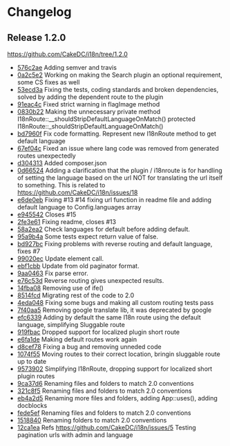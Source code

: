 Changelog
=========

Release 1.2.0
-------------

https://github.com/CakeDC/i18n/tree/1.2.0

 * [576c2ae](https://github.com/cakedc/i18n/commit/576c2ae) Adding semver and travis
 * [0a2c5e2](https://github.com/cakedc/i18n/commit/0a2c5e2) Working on making the Search plugin an optional requirement, some CS fixes as well
 * [53ecd3a](https://github.com/cakedc/i18n/commit/53ecd3a) Fixing the tests, coding standards and broken dependencies, solved by adding the dependent route to the plugin
 * [91eac4c](https://github.com/cakedc/i18n/commit/91eac4c) Fixed strict warning in flagImage method
 * [0830b22](https://github.com/cakedc/i18n/commit/0830b22) Making the unnecessary private method I18nRoute::__shouldStripDefaultLanguageOnMatch() protected I18nRoute::_shouldStripDefaultLanguageOnMatch()
 * [bd7960f](https://github.com/cakedc/i18n/commit/bd7960f) Fix code formatting. Represent new I18nRoute method to get default language
 * [67ef04c](https://github.com/cakedc/i18n/commit/67ef04c) Fixed an issue where lang code was removed from generated routes unexpectedly
 * [d304313](https://github.com/cakedc/i18n/commit/d304313) Added composer.json
 * [0d66524](https://github.com/cakedc/i18n/commit/0d66524) Adding a clarification that the plugin / i18nroute is for handling of setting the language based on the url NOT for translating the url itself to something. This is related to https://github.com/CakeDC/i18n/issues/18
 * [e6de0eb](https://github.com/cakedc/i18n/commit/e6de0eb) Fixing #13 #14 fixing url function in readme file and adding default language to Config.languages array
 * [e945542](https://github.com/cakedc/i18n/commit/e945542) Closes #15
 * [2fe3e61](https://github.com/cakedc/i18n/commit/2fe3e61) Fixing readme, closes #13
 * [58a2ea2](https://github.com/cakedc/i18n/commit/58a2ea2) Check languages for default before adding default.
 * [95a9b4a](https://github.com/cakedc/i18n/commit/95a9b4a) Some tests expect return value of false.
 * [bd927bc](https://github.com/cakedc/i18n/commit/bd927bc) Fixing problems with reverse routing and default language, fixes #7
 * [99020ec](https://github.com/cakedc/i18n/commit/99020ec) Update element call.
 * [ebf1cbb](https://github.com/cakedc/i18n/commit/ebf1cbb) Update from old paginator format.
 * [9aa0463](https://github.com/cakedc/i18n/commit/9aa0463) Fix parse error.
 * [e76c53d](https://github.com/cakedc/i18n/commit/e76c53d) Reverse routing gives unexpected results.
 * [14fba08](https://github.com/cakedc/i18n/commit/14fba08) Removing use of ife()
 * [8514fcd](https://github.com/cakedc/i18n/commit/8514fcd) Migrating rest of the code to 2.0
 * [4eda048](https://github.com/cakedc/i18n/commit/4eda048) Fixing some bugs and making all custom routing tests pass
 * [7f40aa5](https://github.com/cakedc/i18n/commit/7f40aa5) Removing google translate lib, it was deprecated by google
 * [efc6339](https://github.com/cakedc/i18n/commit/efc6339) Adding by default the same I18n route using the default language, simplifying Sluggable route
 * [919fbac](https://github.com/cakedc/i18n/commit/919fbac) Dropped support for localized plugin short route
 * [e6fa1de](https://github.com/cakedc/i18n/commit/e6fa1de) Making default routes work again
 * [d8cef78](https://github.com/cakedc/i18n/commit/d8cef78) Fixing a bug and removing unneded code
 * [1074f55](https://github.com/cakedc/i18n/commit/1074f55) Moving routes to their correct location, bringin sluggable route up to date
 * [9573902](https://github.com/cakedc/i18n/commit/9573902) Simplifying I18nRoute, dropping support for localized short plugin routes
 * [9ca37d6](https://github.com/cakedc/i18n/commit/9ca37d6) Renaming files and folders to match 2.0 conventions
 * [321c8f5](https://github.com/cakedc/i18n/commit/321c8f5) Renaming files and folders to match 2.0 conventions
 * [eb4a2d5](https://github.com/cakedc/i18n/commit/eb4a2d5) Renaming more files and folders, adding App::uses(), adding docblocks
 * [fede5ef](https://github.com/cakedc/i18n/commit/fede5ef) Renaming files and folders to match 2.0 conventions
 * [1518840](https://github.com/cakedc/i18n/commit/1518840) Renaming folders to match 2.0 conventions
 * [12ca1ea](https://github.com/cakedc/i18n/commit/12ca1ea) Refs https://github.com/CakeDC/i18n/issues/5 Testing pagination urls with admin and language